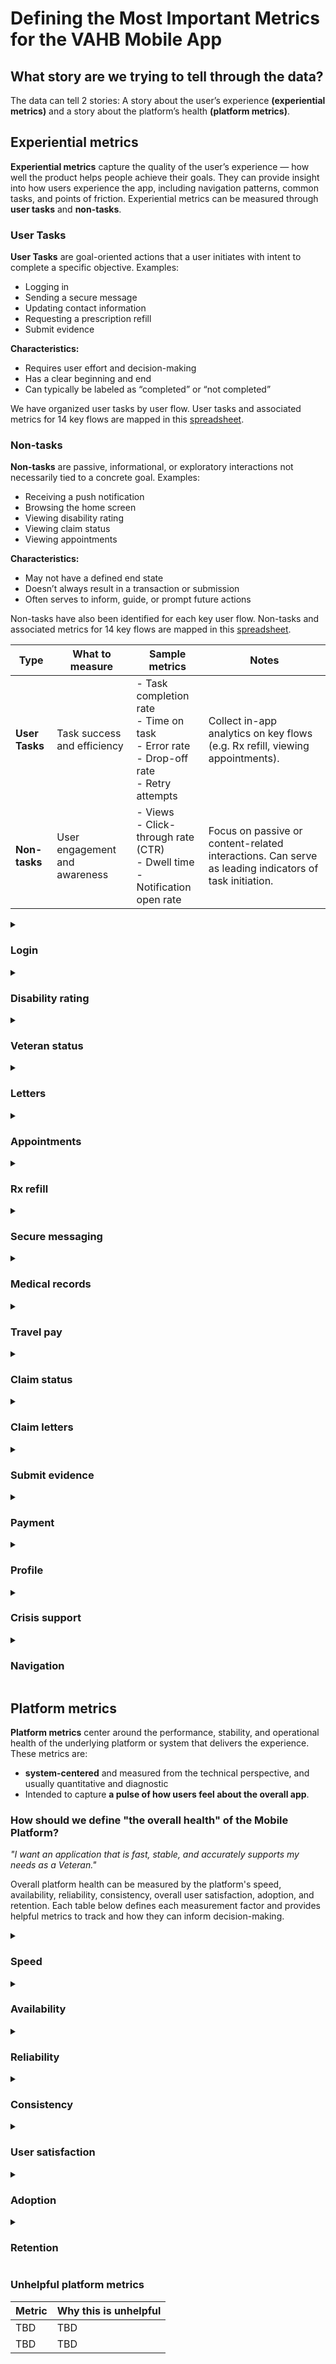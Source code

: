 # Defining the Most Important Metrics for the VAHB Mobile App

## What story are we trying to tell through the data?
The data can tell 2 stories: A story about the user’s experience **(experiential metrics)** and a story about the platform’s health **(platform metrics)**.

## Experiential metrics

**Experiential metrics** capture the quality of the user’s experience — how well the product helps people achieve their goals. They can provide insight into how users experience the app, including navigation patterns, common tasks, and points of friction. Experiential metrics can be measured through **user tasks** and **non-tasks**.

### User Tasks
**User Tasks** are goal-oriented actions that a user initiates with intent to complete a specific objective. Examples:
* Logging in 
* Sending a secure message
* Updating contact information
* Requesting a prescription refill
* Submit evidence

**Characteristics:**
* Requires user effort and decision-making
* Has a clear beginning and end
* Can typically be labeled as “completed” or “not completed”

We have organized user tasks by user flow. User tasks and associated metrics for 14 key flows are mapped in this [spreadsheet](URL).

### Non-tasks
**Non-tasks** are passive, informational, or exploratory interactions not necessarily tied to a concrete goal. Examples:
* Receiving a push notification
* Browsing the home screen
* Viewing disability rating
* Viewing claim status
* Viewing appointments

**Characteristics:**
* May not have a defined end state
* Doesn’t always result in a transaction or submission
* Often serves to inform, guide, or prompt future actions

Non-tasks have also been identified for each key user flow. Non-tasks and associated metrics for 14 key flows are mapped in this [spreadsheet](URL).

| Type | What to measure | Sample metrics | Notes | 
|--------------|-------------|--------------|-------------|
| **User Tasks** | Task success and efficiency | - Task completion rate<br>- Time on task<br>- Error rate<br>- Drop-off rate<br>- Retry attempts | Collect in-app analytics on key flows (e.g. Rx refill, viewing appointments).|
| **Non-tasks** | User engagement and awareness | - Views<br> - Click-through rate (CTR)<br>- Dwell time <br>- Notification open rate | Focus on passive or content-related interactions. Can serve as leading indicators of task initiation. |

<details>
<summary><h3>Login</h3></summary> 
 
|      | Accessing the App and Logging In |
|--------------------|-------------|
| **User goal**      | *"I need convenient access to view and manage my VA health benefits on-the-go."* |
| **What should we measure?** | Successful login, the first time<br> *"I was easily able to login the first time."* |
| **Important metrics to track**| - Login success rate<br> - Time to login<br> - Recovery rate<br>- Most common logout reasons (e.g. due to connectivity issues, app updates)<br>- Most common login failure reasons<br>- Active users<br>- New users<br>- Logins started event count<br>- Logins completed event count<br>- Login completed webview steps event count<br>- Logins canceled login event count<br>- Authenticated users<br>- Higher frequency reporting intervals than monthly (e.g. real-time data for login success or time to login)<br>- Qualitative trends in login issues from Feedback Hub channels<br>- Future: Login survey |
| **How these metrics can inform decision making** | Understand login points of friction and identify opportunities to make it easier for users to use the app |
| **Unhelpful metrics** |  |
</details>
<details>
<summary><h3>Disability rating</h3></summary> 
 
|      | Disability rating |
|--------------------|-------------|
| **User goal**      | *"I want to understand my disability rating."* |
| **What should we measure?** | Easy to understand disability rating <br> *“I understood my disability rating."* |
| **Important metrics to tracks**| - User engagement over time (actions on screen)<br>- Viewer counts<br>- Average daily viewers<br>- Views per user<br>- Viewers month-to-month<br>- Distribution/converion of users who access this task via different pathways (homepage vs tool bar)<br>- # of feature viewers/# of users<br>- Latency<br>- % of errors within X period of time<br>- Users report easy access and clear disability rating |
| **How these metrics can inform decision making** | Health metrics like latency & errors provide insight into whether users can reliably and quickly see their rating. Views, navigation paths, and satisfaction metrics tell us whether this feature is discoverable, useful, and trusted.  |
| **Unhelpful metrics** | - Time on screen |

</details>

<details>
<summary><h3>Veteran status</h3></summary> 
 
|      | Veteran status |
|--------------------|-------------|
| **User goal**      | *"I need proof of my Veteran/military status."* |
| **What should we measure?** | Accurate military status <br> *"I can readily provide proof of my military status.”* |
| **Important metrics to track**| - User engagement over time (actions on screen)<br>- Viewer counts<br>- Average daily viewers<br>- Views per user<br>- Viewers month-to-month<br>- Distribution/converion of users who access this task via different pathways (homepage vs tool bar)<br>- # of feature viewers/# of users<br>- Latency<br>- % of errors within X period of time<br>- Users report easy access and clear Veteran status |
| **How these metrics can inform decision making** | Collectively, these metrics show whether the Veteran status card is discoverable, reliable, and valuable in real-world use—helping product teams decide whether to prioritize performance and trust fixes, improve navigation and clarity, or expand feature integration (e.g., wallet apps) to better meet Veterans’ needs. |
| **Unhelpful metrics** | - Time on screen |

</details>

<details>
<summary><h3>Letters</h3></summary> 
 
|      | VA benefits letters |
|--------------------|-------------|
| **User goal**      | *"I want to have convenient access to a digital version of (x) so that I am not worried about loss or fraud."* |
| **What should we measure?** | Convenient access to VA benefit letters<br> * “I can conveniently provide digital proof of (x).”* |
| **Important metrics to track**| - Page views<br>- Most frequently accessed letters<br>- # feature viewers/# of users<br>- Latency<br>- % of errors within X period of time<br>- User report easy to view and download VA benefit letters |
| **How these metrics can inform decision making** | These metrics reveal whether the VA benefits letters performs reliably and delivers a clear, usable experience. They can inform decisions on which letters to prioritize (e.g. the most common letters users access), where to reduce errors or latency, and how to improve usability so Veterans can quickly access and download the documents they need. |
| **Unhelpful metrics** | |

</details>

<details>
<summary><h3>Appointments</h3></summary> 
 
|      | Appointments |
|--------------------|-------------|
| **User goal**      | *"I want to view my appointment(s) to take care of a health concern."* |
| **What should we measure?** | Useful appointment details<br> *“I know when and where my appointment is."* |
| **Important metrics to track**| - View appt details events<br>- Notification open/click-through rate<br>- % conversion from notification to completed appt<br>- Engagement time per active user<br>- Appointment cancel events<br>- # feature viewers/# of users<br>- Latency<br>- % of errors within X period of time<br>- CSAT |
| **How these metrics can inform decision making** | These metrics can inform or improve notification design, in-app usability, or performance to ensure Veterans can easily view, manage, and act on their appointments.  |
| **Unhelpful metrics** |  |

</details>

<details>
<summary><h3>Rx refill</h3></summary> 
 
|      | Rx refill |
|--------------------|-------------|
| **User goal**      | *"I need to refill my prescription."* |
| **What should we measure?** | Ease of Prescription Refills <br> *“It was easy to get my prescription refilled.”* |
| **Important metrics to track**| - Filter and tracking details<br>- Number of clicks to My VA Health (if can't fill script in app)<br>- Feedback from Rx survey<br>- # feature viewers/# of users<br>- Latency<br>- % of errors within X period of time |
| **How these metrics can inform decision making** | To identify pain points with Rx refill process and identify where to streamline navigation, reduce errors or latency |
| **Unhelpful metrics** | |

</details>

<details>
<summary><h3>Secure messaging</h3></summary> 
 
|      | Secure messaging |
|--------------------|-------------|
| **User goal**      | *"I want to securely message my provider."* |
| **What should we measure?** | Ease of secure messaging + timely provider response <br> *“I understood what I needed to do next to manage my whole health.”* |
| **Important metrics to track**| - Notification open/click-through rate<br>- % conversion from notification to viewed message<br>- Messages sent<br>- Latency<br>- % of errors within X period of time |
| **How these metrics can inform decision making** | To understand how users are viewing and sending secure messages and identify opportunities for improvement |
| **Unhelpful metrics** |  |

</details>

<details>
<summary><h3>Medical records</h3></summary> 
 
|      | Medical records |
|--------------------|-------------|
| **User goal**      | *"I want to view my medical records, labs, and test results."* |
| **What should we measure?** | Accurate, up-to-date medical records <br> *“My recent labs and medical records are accessible and up-to-date.”"* |
| **Important metrics to track**| - Medical records viewed<br>- # feature viewers/# of users<br>- Latency<br>- % of errors within X period of time |
| **How these metrics can inform decision making** | To understand and improve experience for Veterans viewing their medical records |
| **Unhelpful metrics** |  |

</details>

<details>
<summary><h3>Travel pay</h3></summary> 
 
|      | Travel pay |
|--------------------|-------------|
| **User goal**      | *"I want to file for beneficiary travel reimbursement after my appointment."* |
| **What should we measure?** | Ease of access and BT claims filing <br> *“It was clear where to file for travel pay via the app. Filing was easy."* |
| **Important metrics to track**| - Travel pay submitted<br>- % of travel pay going through mobile compared to other channels<br>- # feature viewers/# of users<br>- Latency<br>- % of errors within X period of time |
| **How these metrics can inform decision making** | To understand and improve how Veteran file for travel pay; to compare across different travel pay filing modalities |
| **Unhelpful metrics** | |

</details>

<details>
<summary><h3>Claim status</h3></summary> 
 
|      | Claim status |
|--------------------|-------------|
| **User goal**      | *"I want to track claim status."* |
| **What should we measure?** | Accurate, easy to understand claim status <br> *“I know the status of my claim.”* |
| **Important metrics to track**| - Click the NCC call center number<br>- Click links on the claim status screen<br>- Claim Details Open events<br>- Time spend viewing per active user<br>- Overall claims page views<br>- # feature viewers/# of users<br>- Latency<br>- % of errors within X period of time |
| **How these metrics can inform decision making** | To understand and improve experience for Veterans tracking their claim status |
| **Unhelpful metrics** |  |

</details>

<details>
<summary><h3>Claim letters</h3></summary> 
 
|      | Claim letters |
|--------------------|-------------|
| **User goal**      | *"I want to understand claims decisions/review claim letters."* |
| **What should we measure?** | Convenient access to claim decision letters <br> *“I can easily access claims letters and review why claim decisions were made.”* |
| **Important metrics to track**| - Claims history viewed<br>- Conversion funnel to claims decision<br>- Latency<br>- % of errors within X period of time |
| **How these metrics can inform decision making** | To understand and improve experience for Veterans understanding claim decisions/letters |
| **Unhelpful metrics** |  |

</details>

<details>
<summary><h3>Submit evidence</h3></summary> 
 
|      | Submit evidence |
|--------------------|-------------|
| **User goal**      | *"I need to submit evidence related to my claim."* |
| **What should we measure?** | Smooth photo or document upload <br> *“I can easily upload photos and documents to my claim.”* |
| **Important metrics to track**| -Drop-offs at the "Upload Files" screen<br>- # feature viewers/# of users<br>- Latency<br>- % of errors within X period of time |
| **How these metrics can inform decision making** | To understand and improve how Veterans submit evidence to claims |
| **Unhelpful metrics** |  |

</details>

<details>
<summary><h3>Payment</h3></summary> 
 
|      | Payment |
|--------------------|-------------|
| **User goal**      | *"I want to understand and manage payments."* |
| **What should we measure?** | Accurate, easy to understand payment information <br> *“I can easily understand payment history and my direct deposit information.”* |
| **Important metrics to track**| -Bank info add/update events<br>- Pathways to Payment history and Direct Deposit (home vs toolbar)<br>- #feature viewers/# of users<br>- Latency<br>- % of errors within X period of time |
| **How these metrics can inform decision making** | To understand and improve experience for a Veteran's payment history and management |
| **Unhelpful metrics** |  |

</details>

<details>
<summary><h3>Profile</h3></summary> 
 
|      | Profile |
|--------------------|-------------|
| **User goal**      | *"I want to manage my personal information related to my VA health benefits."* |
| **What should we measure?** | Accurate personal data <br> *“I can easily review and manage my personal information in my VA profile.”* |
| **Important metrics to track**| - Notificaiton opt-in rates<br>-Notification open rates<br>- CTR<br>- # feature viewers/# of users<br>- Latency<br>- % of errors within X period of time|
| **How these metrics can inform decision making** | To understand and improve experience for a Veteran's profile information |
| **Unhelpful metrics** |  |

</details>

<details>
<summary><h3>Crisis support</h3></summary> 
 
|      | Crisis support|
|--------------------|-------------|
| **User goal**      | *"I'm in crisis and need urgent support."* |
| **What should we measure?** | Clicks to Veteran Crisis Line <br> *“I received timely crisis support via the app.”* |
| **Important metrics to track**| - Clicks on red CTA<br>- Exits to Veterancrisisline.net<br>- # feature viewers/# of users<br>- Latency<br>- % of errors within X period of time |
| **How these metrics can inform decision making** | To understand and improve crisis support for Veterans using the app  |
| **Unhelpful metrics** | |

</details>

<details>
<summary><h3>Navigation</h3></summary> 
 
|      | Navigation |
|--------------------|-------------|
| **User goal**      | *"I want to navigate to X easily from the home screen."* |
| **What should we measure?** | Conversion rates from the app Homescreen to various parts of the app i.e. Health, Benefits, Payments, Profile, VA resources, location finder <br>Following path<br>- do they see it, <br>- if they see it do they tap,<br>- are they able to do a thing (view, task, etc.)   <br> *“I'm able to easily access the things I need from the home screen.”* |
| **Important metrics to track**| - Activity button click rate, basedon when button conditionally shown (repeat users ok)<br>- Home screen page load time<br>- Notification interactions, bringing users to home screen<br>- # feature viewers/# of users<br>- Latency<br>- % of errors within X period of time |
| **How these metrics can inform decision making** | Improve the overall navigation/wayfinding of useres form the app home screen |
| **Unhelpful metrics** |  |

</details>

## Platform metrics

**Platform metrics** center around the performance, stability, and operational health of the underlying platform or system that delivers the experience. These metrics are:
- **system-centered** and measured from the technical perspective, and usually quantitative and diagnostic
- Intended to capture **a pulse of how users feel about the overall app**. 

### How should we define "the overall health" of the Mobile Platform? 
*"I want an application that is fast, stable, and accurately supports my needs as a Veteran."* 

Overall platform health can be measured by the platform's speed, availability, reliability, consistency, overall user satisfaction, adoption, and retention. Each table below defines each measurement factor and provides helpful metrics to track and how they can inform decision-making.

<details>
<summary><h3>Speed</h3></summary>
 
|**Speed** |   |
|--------------|-------------|
| **Definition** | How quickly an app loads, responds to user input, and handles various tasks, data availability based on API |
| **Helpful metrics** | - Page load times<br>- API latency or down times<br>- % of errors within X period of time |
| **How it informs decision-making** | Understand how responsive the app is, to prioritize giving users a responsive experience.  |

</details>

<details>
<summary><h3>Availability</h3></summary>

|**Availability** |   |
|--------------|-------------|
| **Definition** | The extent to which the app is accessible and operational, working as expected and fulfilling user requests |
| **Helpful metrics** | - Application uptime<br>- Connectectivity/off-line usage<br>- Crash rate<br>- Access/stability in low-connectivity environments<br>- Qualitiative sentiment analysis of performance complaints<br>- Offline usage<br>- Error messaging |
| **How it informs decision-making** | Understand how often users are experiencing a working app, and what the app experience is for users in low-connectivity environments |

</details>

<details>
<summary><h3>Reliability</h3></summary>
 
|**Reliability** |   |
|--------------|-------------|
| **Definition** | How the app and the VA Mobile API performs its intended functions without failure |
| **Helpful metrics** | - Error rates from VA Mobile API middleware<br>- Error rates for experience APIs<br>- Change failure rate (CFR)<br>- Mean Time to Detect (MTTD)<br>- Mean Time to Repair (MTTR) |
| **How it informs decision-making** | Understand how the VA Mobile API and the platforms ability to identify associated data issues, to avoid impacts to the user experience and to collaborate closely with feature/experience teams to ensure a consistent experience.  |
</details>

<details>
<summary><h3>Consistency</h3></summary>
 
|**Consistency** |   |
|--------------|-------------|
| **Definition** | The app shows users the correct, up-to-date information that matches their expectations across other VA channels |
| **Helpful metrics** | - Data parity with web |
| **How it informs decision-making** | Ensuring the application matches va.gov functionality, as new features are added to the VAHB app |
</details>

<details>
<summary><h3>User satisfaction</h3></summary>
 
|**User Satisfaction** |   |
|--------------|-------------|
| **Definition** | Measures users’ perception of the app’s value, usability, and overall experience based on direct and indirect feedback. |
| **Helpful metrics** | - CSAT<br>- App Store/Google Play star ratings<br>- In-app survey results (scale rating)<br>- Sentiment analysis from qualitative/open feedback |
| **How it informs decision-making** | Helps identify pain points, feature satisfaction, and areas for improvement. Guides prioritization of usability fixes and informs communication or design changes. |
</details>

<details>
<summary><h3>Adoption</h3></summary>
 
|**Adoption** |   |
|--------------|-------------|
| **Definition** | New users onboarding to the app |
| **Helpful metrics** | - New app downloads<br>- User segmentation |
| **How it informs decision-making** | Understand the overall growth of the app in capturing new users |
</details>

<details>
<summary><h3>Retention</h3></summary>
 
|**Retention** |   |
|--------------|-------------|
| **Definition** | Users using the app over time |
| **Helpful metrics** | - Monthly active users by login source<br>- Churn rate (over month, year)<br>- Session length<br>- % of users updating app |
| **How it informs decision-making** | Understand the ability of the app to generate usage over time, and be a consistent solution to meeting the needs of Veterans. |
</details>

### Unhelpful platform metrics
| **Metric**  | **Why this is unhelpful**  |
|--------------|-------------|
| TBD | TBD |
| TBD | TBD |


